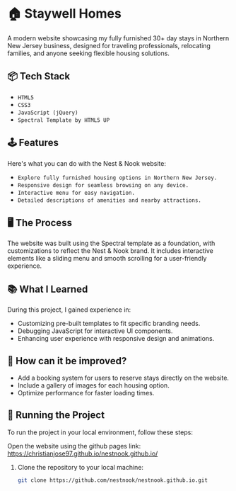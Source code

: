 # 🏠 Staywell Homes

A modern website showcasing my fully furnished 30+ day stays in Northern New Jersey business, designed for traveling professionals, relocating families, and anyone seeking flexible housing solutions.

## 📦 Tech Stack

- `HTML5`
- `CSS3`
- `JavaScript (jQuery)`
- `Spectral Template by HTML5 UP`

## 🕹️ Features

Here's what you can do with the Nest & Nook website:

- `Explore fully furnished housing options in Northern New Jersey.`
- `Responsive design for seamless browsing on any device.`
- `Interactive menu for easy navigation.`
- `Detailed descriptions of amenities and nearby attractions.`

## 🖥️ The Process

The website was built using the Spectral template as a foundation, with customizations to reflect the Nest & Nook brand. It includes interactive elements like a sliding menu and smooth scrolling for a user-friendly experience.

## 📚 What I Learned

During this project, I gained experience in:

- Customizing pre-built templates to fit specific branding needs.
- Debugging JavaScript for interactive UI components.
- Enhancing user experience with responsive design and animations.

## 🧠 How can it be improved?

- Add a booking system for users to reserve stays directly on the website.
- Include a gallery of images for each housing option.
- Optimize performance for faster loading times.

## 👟 Running the Project

To run the project in your local environment, follow these steps:

Open the website using the github pages link: https://christianjose97.github.io/nestnook.github.io/

1. Clone the repository to your local machine:
   ```bash
   git clone https://github.com/nestnook/nestnook.github.io.git

